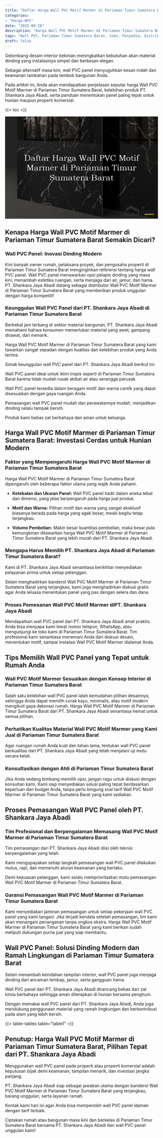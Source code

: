 ```yaml
---
title: "Daftar Harga Wall PVC Motif Marmer di Pariaman Timur Sumatera Barat"
categories: 
- "Harga-WVC"
date: "2025-09-28"
description: "Harga Wall PVC Motif Marmer di Pariaman Timur Sumatera Barat bagi hunian, kantor, dan gerai. Material berkualitas, variasi motif, variasi warna modern, dengan layanan pemasangan oleh tenaga ahli profesional serta jaminan resmi!|Layanan penjualan Wall PVC Motif Marmer di Pariaman Timur Sumatera Barat bagi keperluan hunian, office, atau ritel, beserta panel unggulan dan instalasi oleh tim berpengalaman dan jaminan resmi.|Pilihan Wall PVC Motif Marmer di Pariaman Timur Sumatera Barat yang andal bagi tempat tinggal, kantor, dan ritel, dengan panel unggulan dan pemasangan ditangani oleh teknisi ahli dan jaminan resmi.|Penjualan Wall PVC Motif Marmer di Pariaman Timur Sumatera Barat untuk tempat tinggal, office, dan gerai, beserta panel berkualitas dan pemasangan ditangani oleh tenaga ahli berpengalaman, lengkap dengan kepastian resmi.}"
tags: "Wall PVC, Pariaman Timur Sumatera Barat, toko, Penyedia, distributor"
draft: false
---
```


Gelombang desain interior kekinian meningkatkan kebutuhan akan material dinding yang instalasinya simpel dan berkesan elegan.

Sebagai alternatif masa kini, wall PVC panel menyuguhkan kesan indah dan keamanan tambahan pada tembok bangunan Anda.

Pada artikel ini, Anda akan mendapatkan penjelasan seputar harga Wall PVC Motif Marmer di Pariaman Timur Sumatera Barat, kelebihan produk PT. Shankara Jaya Abadi, serta panduan menentukan panel paling tepat untuk hunian maupun properti komersial.

{{< toc >}}

![Daftar Harga Wall PVC Motif Marmer di Pariaman Timur Sumatera Barat](/images/Harga-WVC/Daftar-Harga-Wall-PVC-Motif-Marmer-di-Pariaman-Timur-Sumatera-Barat.png)


## Kenapa Harga Wall PVC Motif Marmer di Pariaman Timur Sumatera Barat Semakin Dicari?

### Wall PVC Panel: Inovasi Dinding Modern

Kini banyak owner rumah, pelaksana proyek, dan pengusaha properti di Pariaman Timur Sumatera Barat menginginkan referensi tentang harga wall PVC panel. Wall PVC panel menawarkan opsi pelapis dinding yang masa kini, menambah estetika ruangan, serta menjaga dari air, jamur, dan hama. PT. Shankara Jaya Abadi datang sebagai distributor Wall PVC Motif Marmer di Pariaman Timur Sumatera Barat yang memberikan produk unggulan dengan harga kompetitif

### Keunggulan Wall PVC Panel dari PT. Shankara Jaya Abadi di Pariaman Timur Sumatera Barat

Berbekal jam terbang di sektor material bangunan, PT. Shankara Jaya Abadi memahami bahwa konsumen memerlukan material yang awet, gampang dirawat, dan menarik.

Harga Wall PVC Motif Marmer di Pariaman Timur Sumatera Barat yang kami tawarkan sangat sepadan dengan kualitas dan kelebihan produk yang Anda terima.

Simak keunggulan wall PVC panel dari PT. Shankara Jaya Abadi berikut ini:

Wall PVC panel ideal untuk iklim tropis seperti di Pariaman Timur Sumatera Barat karena tidak mudah rusak akibat air atau serangga perusak.

Wall PVC panel tersedia dalam beragam motif dan warna cantik yang dapat disesuaikan dengan gaya ruangan Anda.

Pemasangan wall PVC panel mudah dan perawatannya mudah, menjadikan dinding selalu tampak bersih.

Produk kami bebas zat berbahaya dan aman untuk keluarga.

## Harga Wall PVC Motif Marmer di Pariaman Timur Sumatera Barat: Investasi Cerdas untuk Hunian Modern

### Faktor yang Mempengaruhi Harga Wall PVC Motif Marmer di Pariaman Timur Sumatera Barat

Harga Wall PVC Motif Marmer di Pariaman Timur Sumatera Barat dipengaruhi oleh beberapa faktor utama yang wajib Anda pahami.

- **Ketebalan dan Ukuran Panel:** Wall PVC panel hadir dalam aneka tebal dan dimensi, yang jelas berpengaruh pada harga jual produk.

- **Motif dan Warna:** Pilihan motif dan warna yang sangat eksklusif biasanya berada pada harga yang agak besar, meski begitu tetap terjangkau.

- **Volume Pembelian:** Makin besar kuantitas pembelian, maka besar pula kemungkinan ditawarkan harga Wall PVC Motif Marmer di Pariaman Timur Sumatera Barat yang lebih murah dari PT. Shankara Jaya Abadi.

### Mengapa Harus Memilih PT. Shankara Jaya Abadi di Pariaman Timur Sumatera Barat?

Kami di PT. Shankara Jaya Abadi senantiasa berikhtiar menyediakan pelayanan prima untuk setiap pelanggan.

Selain menghadirkan banderol Wall PVC Motif Marmer di Pariaman Timur Sumatera Barat yang terjangkau, kami juga menghadirkan diskusi gratis agar Anda leluasa menentukan panel yang pas dengan selera dan dana.

### Proses Pemesanan Wall PVC Motif Marmer diPT. Shankara Jaya Abadi

Mendapatkan wall PVC panel dari PT. Shankara Jaya Abadi amat praktis. Anda bisa menyapa kami lewat nomor telepon, WhatsApp, atau mengunjungi ke toko kami di Pariaman Timur Sumatera Barat. Tim profesional kami senantiasa menemani Anda dari diskusi desain, menentukan motif, sampai instalasi Wall PVC Motif Marmer dialamat Anda.

## Tips Memilih Wall PVC Panel yang Tepat untuk Rumah Anda

### Wall PVC Motif Marmer Sesuaikan dengan Konsep Interior di Pariaman Timur Sumatera Barat

Salah satu kelebihan wall PVC panel ialah kemudahan pilihan desainnya, sehingga Anda dapat memilih corak kayu, minimalis, atau motif modern mengikuti gaya dekorasi rumah. Harga Wall PVC Motif Marmer di Pariaman Timur Sumatera Barat dari PT. Shankara Jaya Abadi senantiasa hemat untuk semua pilihan.

### Perhatikan Kualitas Material Wall PVC Motif Marmer yang Kami Jual di Pariaman Timur Sumatera Barat

Agar ruangan rumah Anda kuat dan tahan lama, tentukan wall PVC panel berkualitas dari PT. Shankara Jaya Abadi yang telah menjalani uji mutu secara ketat.

### Konsultasikan dengan Ahli di Pariaman Timur Sumatera Barat

Jika Anda sedang bimbang memilih opsi, jangan ragu untuk diskusi dengan konsultan kami. Kami siap menyediakan solusi paling tepat berdasarkan keperluan dan budget Anda, tanpa perlu bingung soal tarif Wall PVC Motif Marmer di Pariaman Timur Sumatera Barat yang kami sediakan.

## Proses Pemasangan Wall PVC Panel oleh PT. Shankara Jaya Abadi

### Tim Profesional dan Berpengalaman Memasang Wall PVC Motif Marmer di Pariaman Timur Sumatera Barat

Tim pemasangan dari PT. Shankara Jaya Abadi diisi oleh teknisi berpengalaman yang telah.

Kami mengupayakan setiap langkah pemasangan wall PVC panel dilakukan mulus, rapi, dan memenuhi aturan keamanan yang berlaku.

Demi kepuasan pelanggan, kami selalu memprioritaskan mutu pemasangan Wall PVC Motif Marmer di Pariaman Timur Sumatera Barat.

### Garansi Pemasangan Wall PVC Motif Marmer di Pariaman Timur Sumatera Barat

Kami menyediakan jaminan pemasangan untuk setiap pekerjaan wall PVC panel yang kami tangani. Jika terjadi kendala setelah pemasangan, tim kami akan menangani penanganan tanpa ongkos ekstra. Harga Wall PVC Motif Marmer di Pariaman Timur Sumatera Barat yang kami berikan sudah meliputi dukungan purna jual yang siap membantu.

## Wall PVC Panel: Solusi Dinding Modern dan Ramah Lingkungan di Pariaman Timur Sumatera Barat

Selain menambah keindahan tampilan interior, wall PVC panel juga menjaga dinding dari ancaman lembap, jamur, serta gangguan hama.

Wall PVC panel dari PT. Shankara Jaya Abadi dirancang bebas dari zat kimia berbahaya sehingga aman diterapkan di hunian bersama penghuni.

Dengan memakai wall PVC panel dari PT. Shankara Jaya Abadi, Anda juga mendukung penggunaan material yang ramah lingkungan dan berkontribusi pada alam yang lebih bersih.

{{< table-tables table="table1" >}}

## Penutup: Harga Wall PVC Motif Marmer di Pariaman Timur Sumatera Barat, Pilihan Tepat dari PT. Shankara Jaya Abadi

Menggunakan wall PVC panel pada properti atau properti komersial adalah keputusan bijak demi keamanan, tampilan menarik, dan investasi jangka panjang.

PT. Shankara Jaya Abadi siap sebagai jawaban utama dengan banderol Wall PVC Motif Marmer di Pariaman Timur Sumatera Barat yang terjangkau, barang unggulan, serta layanan ramah.

Kontak kami hari ini agar Anda bisa memperoleh wall PVC panel idaman dengan tarif terbaik.

Ciptakan rumah atau bangunan masa kini dan berkelas di Pariaman Timur Sumatera Barat bersama PT. Shankara Jaya Abadi dan wall PVC panel unggulan kami!